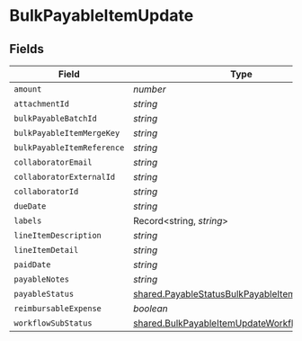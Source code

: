 # BulkPayableItemUpdate


## Fields

| Field                                                                                                                 | Type                                                                                                                  | Required                                                                                                              | Description                                                                                                           |
| --------------------------------------------------------------------------------------------------------------------- | --------------------------------------------------------------------------------------------------------------------- | --------------------------------------------------------------------------------------------------------------------- | --------------------------------------------------------------------------------------------------------------------- |
| `amount`                                                                                                              | *number*                                                                                                              | :heavy_minus_sign:                                                                                                    | N/A                                                                                                                   |
| `attachmentId`                                                                                                        | *string*                                                                                                              | :heavy_minus_sign:                                                                                                    | N/A                                                                                                                   |
| `bulkPayableBatchId`                                                                                                  | *string*                                                                                                              | :heavy_minus_sign:                                                                                                    | N/A                                                                                                                   |
| `bulkPayableItemMergeKey`                                                                                             | *string*                                                                                                              | :heavy_minus_sign:                                                                                                    | N/A                                                                                                                   |
| `bulkPayableItemReference`                                                                                            | *string*                                                                                                              | :heavy_minus_sign:                                                                                                    | N/A                                                                                                                   |
| `collaboratorEmail`                                                                                                   | *string*                                                                                                              | :heavy_minus_sign:                                                                                                    | N/A                                                                                                                   |
| `collaboratorExternalId`                                                                                              | *string*                                                                                                              | :heavy_minus_sign:                                                                                                    | N/A                                                                                                                   |
| `collaboratorId`                                                                                                      | *string*                                                                                                              | :heavy_minus_sign:                                                                                                    | N/A                                                                                                                   |
| `dueDate`                                                                                                             | *string*                                                                                                              | :heavy_minus_sign:                                                                                                    | N/A                                                                                                                   |
| `labels`                                                                                                              | Record<string, *string*>                                                                                              | :heavy_minus_sign:                                                                                                    | N/A                                                                                                                   |
| `lineItemDescription`                                                                                                 | *string*                                                                                                              | :heavy_minus_sign:                                                                                                    | N/A                                                                                                                   |
| `lineItemDetail`                                                                                                      | *string*                                                                                                              | :heavy_minus_sign:                                                                                                    | N/A                                                                                                                   |
| `paidDate`                                                                                                            | *string*                                                                                                              | :heavy_minus_sign:                                                                                                    | N/A                                                                                                                   |
| `payableNotes`                                                                                                        | *string*                                                                                                              | :heavy_minus_sign:                                                                                                    | N/A                                                                                                                   |
| `payableStatus`                                                                                                       | [shared.PayableStatusBulkPayableItemUpdate](../../../sdk/models/shared/payablestatusbulkpayableitemupdate.md)         | :heavy_minus_sign:                                                                                                    | N/A                                                                                                                   |
| `reimbursableExpense`                                                                                                 | *boolean*                                                                                                             | :heavy_minus_sign:                                                                                                    | N/A                                                                                                                   |
| `workflowSubStatus`                                                                                                   | [shared.BulkPayableItemUpdateWorkflowSubStatus](../../../sdk/models/shared/bulkpayableitemupdateworkflowsubstatus.md) | :heavy_minus_sign:                                                                                                    | N/A                                                                                                                   |
